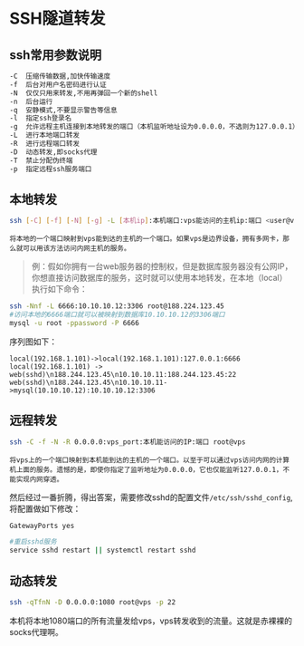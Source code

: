 # SSH隧道转发

## ssh常用参数说明

```bash
-C  压缩传输数据,加快传输速度
-f  后台对用户名密码进行认证
-N  仅仅只用来转发,不用再弹回一个新的shell
-n  后台运行
-q  安静模式,不要显示警告等信息
-l  指定ssh登录名
-g  允许远程主机连接到本地转发的端口（本机监听地址设为0.0.0.0，不选则为127.0.0.1）    
-L  进行本地端口转发
-R  进行远程端口转发
-D  动态转发,即socks代理
-T  禁止分配伪终端
-p  指定远程ssh服务端口
```

## 本地转发

```bash
ssh [-C] [-f] [-N] [-g] -L [本机ip]:本机端口:vps能访问的主机ip:端口 <user@vps>
```

	将本地的一个端口映射到vps能到达的主机的一个端口。如果vps是边界设备，拥有多网卡，那么就可以用该方法访问内网主机的服务。

> 例：假如你拥有一台web服务器的控制权，但是数据库服务器没有公网IP，你想直接访问数据库的服务，这时就可以使用本地转发，在本地（local）执行如下命令：

```bash
ssh -Nnf -L 6666:10.10.10.12:3306 root@188.224.123.45
#访问本地的6666端口就可以被映射到数据库10.10.10.12的3306端口
mysql -u root -ppassword -P 6666
```

序列图如下：
```sequence
local(192.168.1.101)->local(192.168.1.101):127.0.0.1:6666
local(192.168.1.101) -> web(sshd)\n188.244.123.45\n10.10.10.11:188.244.123.45:22
web(sshd)\n188.244.123.45\n10.10.10.11->mysql(10.10.10.12):10.10.10.12:3306

```

## 远程转发

```bash
ssh -C -f -N -R 0.0.0.0:vps_port:本机能访问的IP:端口 root@vps
```

	将vps上的一个端口映射到本机能到达的主机的一个端口。以至于可以通过vps访问内网的计算机上面的服务。遗憾的是，即使你指定了监听地址为0.0.0.0，它也仅能监听127.0.0.1，不能实现内网穿透。
​	然后经过一番折腾，得出答案，需要修改sshd的配置文件`/etc/ssh/sshd_config`,将配置做如下修改：

```bash
GatewayPorts yes
```

```bash
#重启sshd服务
service sshd restart || systemctl restart sshd
```

## 动态转发

```bash
ssh -qTfnN -D 0.0.0.0:1080 root@vps -p 22
```

本机将本地1080端口的所有流量发给vps，vps转发收到的流量。这就是赤裸裸的socks代理啊。
